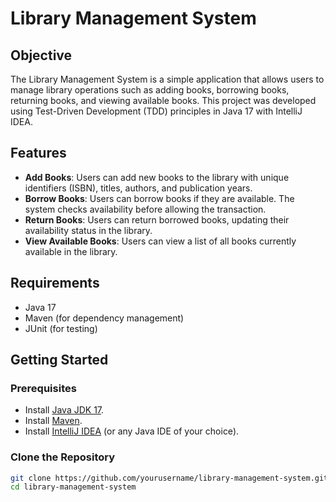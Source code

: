 # Library Management System

## Objective
The Library Management System is a simple application that allows users to manage library operations such as adding books, borrowing books, returning books, and viewing available books. This project was developed using Test-Driven Development (TDD) principles in Java 17 with IntelliJ IDEA.

## Features
- **Add Books**: Users can add new books to the library with unique identifiers (ISBN), titles, authors, and publication years.
- **Borrow Books**: Users can borrow books if they are available. The system checks availability before allowing the transaction.
- **Return Books**: Users can return borrowed books, updating their availability status in the library.
- **View Available Books**: Users can view a list of all books currently available in the library.

## Requirements
- Java 17
- Maven (for dependency management)
- JUnit (for testing)

## Getting Started

### Prerequisites
- Install [Java JDK 17](https://www.oracle.com/java/technologies/javase/jdk17-archive-downloads.html).
- Install [Maven](https://maven.apache.org/download.cgi).
- Install [IntelliJ IDEA](https://www.jetbrains.com/idea/download/) (or any Java IDE of your choice).

### Clone the Repository
```bash
git clone https://github.com/yourusername/library-management-system.git
cd library-management-system
